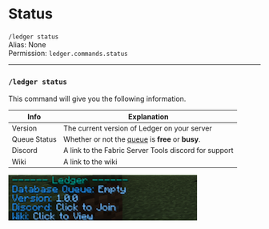 # Status
`/ledger status`  
Alias: None  
Permission: `ledger.commands.status`

---

### `/ledger status`
This command will give you the following information.

| Info         | Explanation                                                     |
|--------------|-----------------------------------------------------------------|
| Version      | The current version of Ledger on your server                    |
| Queue Status | Whether or not the [queue](../queue.md) is **free** or **busy**.|
| Discord      | A link to the Fabric Server Tools discord for support           |
| Wiki         | A link to the wiki                                              |

![status example](../assets/status-example.png)